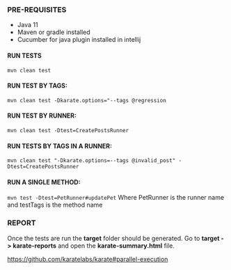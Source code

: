 ### PRE-REQUISITES
* Java 11
* Maven or gradle installed
* Cucumber for java plugin installed in intellij


#### RUN TESTS
``` mvn clean test ```

#### RUN TEST BY TAGS:
```mvn clean test -Dkarate.options="--tags @regression```

#### RUN TEST BY RUNNER:
```mvn clean test -Dtest=CreatePostsRunner```

#### RUN TESTS BY TAGS IN A RUNNER:
```mvn clean test "-Dkarate.options=--tags @invalid_post" -Dtest=CreatePostsRunner```

#### RUN A SINGLE METHOD:
```mvn test -Dtest=PetRunner#updatePet``` Where PetRunner is the runner name and testTags is the method name 


### REPORT
Once the tests are run the **target** folder should be generated. Go to **target -> karate-reports** 
and open the **karate-summary.html** file.


https://github.com/karatelabs/karate#parallel-execution

